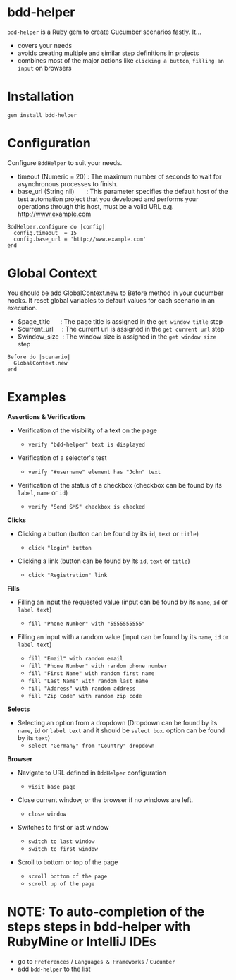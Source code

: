 # bdd-helper

`bdd-helper` is a Ruby gem to create Cucumber scenarios fastly. It...

* covers your needs
* avoids creating multiple and similar step definitions in projects
* combines most of the major actions like `clicking a button`, `filling an input` on browsers

# Installation

```
gem install bdd-helper
```

# Configuration

Configure `BddHelper` to suit your needs.
- timeout (Numeric = 20) : The maximum number of seconds to wait for asynchronous processes to finish.
- base_url (String nil) &nbsp;&nbsp;&nbsp;&nbsp;&nbsp; : This parameter specifies the default host of the test automation project that you developed and performs your operations through this host, must be a valid URL e.g. http://www.example.com

```
BddHelper.configure do |config|
  config.timeout  = 15 
  config.base_url = 'http://www.example.com'
end
```

# Global Context

You should be add GlobalContext.new to Before method in your cucumber hooks. It reset global variables to default values for each scenario in an execution.

- $page_title &nbsp;&nbsp;&nbsp;&nbsp;&nbsp;: The page title is assigned in the `get window title` step 
- $current_url &nbsp;&nbsp;&nbsp;&nbsp;: The current url is assigned in the `get current url` step
- $window_size &nbsp;: The window size is assigned in the `get window size` step
```
Before do |scenario|
  GlobalContext.new
end
```


# Examples

**Assertions & Verifications**

* Verification of the visibility of a text on the page
    * `verify "bdd-helper" text is displayed`


* Verification of a selector's test
    * `verify "#username" element has "John" text`


* Verification of the status of a checkbox (checkbox can be found by its `label`, `name` or `id`)
    * `verify "Send SMS" checkbox is checked`

**Clicks**

* Clicking a button (button can be found by its `id`, `text` or `title`)
    * `click "login" button`


* Clicking a link (button can be found by its `id`, `text` or `title`)
    * `click "Registration" link`

**Fills**

* Filling an input the requested value (input can be found by its `name`, `id` or `label text`)
    * `fill "Phone Number" with "5555555555"`


* Filling an input with a random value (input can be found by its `name`, `id` or `label text`)
    * `fill "Email" with random email`
    * `fill "Phone Number" with random phone number`
    * `fill "First Name" with random first name`
    * `fill "Last Name" with random last name`
    * `fill "Address" with random address`
    * `fill "Zip Code" with random zip code`

**Selects**

* Selecting an option from a dropdown
  (Dropdown can be found by its `name`, `id` or `label text` and it should be `select box`. option can be found by
  its `text`)
    * `select "Germany" from "Country" dropdown`

**Browser**

* Navigate to URL defined in `BddHelper` configuration
    * `visit base page`


* Close current window, or the browser if no windows are left.
    * `close window`


* Switches to first or last window
    * `switch to last window`
    * `switch to first window`


* Scroll to bottom or top of the page
    * `scroll bottom of the page`
    * `scroll up of the page`
  
# NOTE: To auto-completion of the steps steps in bdd-helper with RubyMine or IntelliJ IDEs

* go to `Preferences` / `Languages & Frameworks` / `Cucumber`
* add `bdd-helper` to the list
